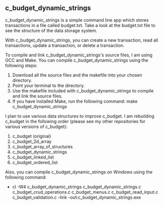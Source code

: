 ## c_budget_dynamic_strings

c_budget_dynamic_strings is a simple command line app which stores transactions in a file called budget.txt. Take a look at the budget.txt file to see the structure of the data storage system.

With c_budget_dynamic_strings, you can create a new transaction, read all transactions, update a transaction, or delete a transaction.

To compile and link c_budget_dynamic_strings's source files, I am using GCC and Make. You can compile c_budget_dynamic_strings using the following steps:

1. Download all the source files and the makefile into your chosen directory.
2. Point your terminal to the directory.
3. Use the makefile included with c_budget_dynamic_strings to compile and link the source files.
4. If you have installed Make, run the following command: make c_budget_dynamic_strings

I plan to use various data structures to improve c_budget. I am rebuilding c_budget in the following order (please see my other repositories for various versions of c_budget):

1. c_budget (original)
2. c_budget_2d_array
3. c_budget_array_of_structures
4. c_budget_dynamic_strings
5. c_budget_linked_list
6. c_budget_ordered_list

Also, you can compile c_budget_dynamic_strings on Windows using the following command:

- cl -W4 c_budget_dynamic_strings c_budget_dynamic_strings.c c_budget_crud_operations.c c_budget_menus.c c_budget_read_input.c c_budget_validation.c -link -out:c_budget_dynamic_strings.exe
